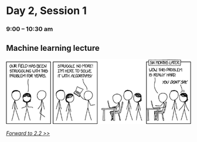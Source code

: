 # Day 2, Session 1
### 9:00 – 10:30 am

## Machine learning lecture


![](img_presentation/xkcd_here_to_help.png)











[*Forward to 2.2 >>*](2.2.md)
